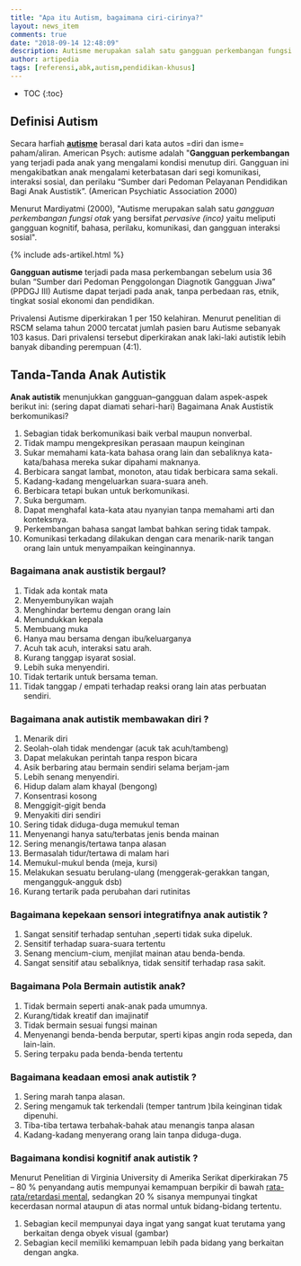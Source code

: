 ```yaml
---
title: "Apa itu Autism, bagaimana ciri-cirinya?"
layout: news_item
comments: true
date: "2018-09-14 12:48:09"
description: Autisme merupakan salah satu gangguan perkembangan fungsi otak yang bersifat pervasive (inco) yaitu meliputi gangguan kognitif, bahasa, perilaku, komunikasi, dan gangguan interaksi sosial.
author: artipedia
tags: [referensi,abk,autism,pendidikan-khusus]
---
```


* TOC
{:toc}
## Definisi Autism
Secara harfiah **[autisme](/teori/apa-itu-autisme-bagaimana-ciri-anak-autism "Apa itu Autis")** berasal dari kata autos =diri dan isme= paham/aliran. American Psych: autisme adalah "**Gangguan perkembangan** yang terjadi pada anak yang mengalami kondisi menutup diri. Gangguan ini mengakibatkan anak mengalami keterbatasan dari segi komunikasi, interaksi sosial, dan perilaku “Sumber dari Pedoman Pelayanan Pendidikan Bagi Anak Austistik”. (American Psychiatic Association 2000)

Menurut Mardiyatmi (2000), "Autisme merupakan salah satu *gangguan perkembangan fungsi otak* yang bersifat *pervasive (inco)* yaitu meliputi gangguan kognitif, bahasa, perilaku, komunikasi, dan gangguan interaksi sosial". 

{% include ads-artikel.html %}


**Gangguan autisme** terjadi pada masa perkembangan sebelum usia 36 bulan “Sumber dari Pedoman Penggolongan Diagnotik Gangguan Jiwa” (PPDGJ III) Autisme dapat terjadi pada anak, tanpa perbedaan ras, etnik, tingkat sosial ekonomi dan pendidikan.

Privalensi Autisme diperkirakan 1 per 150 kelahiran. Menurut penelitian di RSCM selama tahun 2000 tercatat jumlah pasien baru Autisme sebanyak 103 kasus. Dari privalensi tersebut diperkirakan anak laki-laki autistik lebih banyak dibanding perempuan (4:1).

## Tanda-Tanda Anak Autistik
**Anak autistik** menunjukkan gangguan–gangguan dalam aspek-aspek berikut ini: (sering dapat diamati sehari-hari) Bagaimana Anak Austistik berkomunikasi?
1. Sebagian tidak berkomunikasi baik verbal maupun nonverbal.
2. Tidak mampu mengekpresikan perasaan maupun keinginan 
3. Sukar memahami kata-kata bahasa orang lain dan sebaliknya kata-kata/bahasa mereka sukar dipahami maknanya.
4. Berbicara sangat lambat, monoton, atau tidak berbicara sama sekali. 
5. Kadang-kadang mengeluarkan suara-suara aneh.  
6. Berbicara tetapi bukan untuk berkomunikasi.
7. Suka bergumam. 
8. Dapat menghafal kata-kata atau nyanyian tanpa memahami arti dan konteksnya. 
9. Perkembangan bahasa sangat lambat bahkan sering tidak tampak. 
10. Komunikasi terkadang dilakukan dengan cara menarik-narik tangan orang lain untuk menyampaikan keinginannya.

### Bagaimana anak austistik bergaul?
1. Tidak ada kontak mata
2. Menyembunyikan wajah 
3. Menghindar bertemu dengan orang lain 
4. Menundukkan kepala 
5. Membuang muka 
6. Hanya mau bersama dengan ibu/keluarganya 
7. Acuh tak acuh, interaksi satu arah. 
8. Kurang tanggap isyarat sosial. 
9. Lebih suka menyendiri.  
10. Tidak tertarik untuk bersama teman. 
11. Tidak tanggap / empati terhadap reaksi orang lain atas perbuatan sendiri.

### Bagaimana anak autistik membawakan diri ?
1. Menarik diri
2. Seolah-olah tidak mendengar (acuk tak acuh/tambeng) 
3. Dapat melakukan perintah tanpa respon bicara 
4. Asik berbaring atau bermain sendiri selama berjam-jam
5. Lebih senang menyendiri. 
6. Hidup dalam alam khayal (bengong) 
7. Konsentrasi kosong 
8. Menggigit-gigit benda 
9. Menyakiti diri sendiri 
10. Sering tidak diduga-duga memukul teman
11. Menyenangi hanya satu/terbatas jenis benda mainan 
12. Sering menangis/tertawa tanpa alasan 
13. Bermasalah tidur/tertawa di malam hari 
14. Memukul-mukul benda (meja, kursi) 
15. Melakukan sesuatu berulang-ulang (menggerak-gerakkan tangan, mengangguk-angguk dsb)
16. Kurang tertarik pada perubahan dari rutinitas

### Bagaimana kepekaan sensori integratifnya anak autistik ?
1. Sangat sensitif terhadap sentuhan ,seperti tidak suka dipeluk.
2. Sensitif terhadap suara-suara tertentu 
3. Senang mencium-cium, menjilat mainan atau benda-benda. 
4. Sangat sensitif atau sebaliknya, tidak sensitif terhadap rasa sakit.

### Bagaimana Pola Bermain autistik anak?
1. Tidak bermain seperti anak-anak pada umumnya.
2. Kurang/tidak kreatif dan imajinatif  
3. Tidak bermain sesuai fungsi mainan 
4. Menyenangi benda-benda berputar, sperti kipas angin roda sepeda, dan lain-lain. 
5. Sering terpaku pada benda-benda tertentu

### Bagaimana keadaan emosi anak autistik ?
1. Sering marah tanpa alasan.
2. Sering mengamuk tak terkendali (temper tantrum )bila keinginan tidak dipenuhi. 
3. Tiba-tiba tertawa terbahak-bahak atau menangis tanpa alasan 
4. Kadang-kadang menyerang orang lain tanpa diduga-duga.

### Bagaimana kondisi kognitif anak autistik ?
Menurut Penelitian di Virginia University di Amerika Serikat diperkirakan 75 – 80 % penyandang autis mempunyai kemampuan berpikir di bawah [rata-rata/retardasi mental](/teori/tunagrahita), sedangkan 20 % sisanya mempunyai tingkat kecerdasan normal ataupun di atas normal untuk bidang-bidang tertentu.

1. Sebagian kecil mempunyai daya ingat yang sangat kuat terutama yang berkaitan denga obyek visual (gambar)
2. Sebagian kecil memiliki kemampuan lebih pada bidang yang berkaitan dengan angka.
